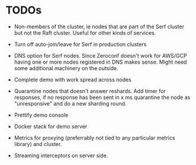 # TODOs

* Non-members of the cluster, ie nodes that are part of the
  Serf cluster but not the Raft cluster. Useful for other kinds
  of services.

* Turn off auto-join/leave for Serf in production clusters

* DNS option for Serf nodes. Since Zeroconf doesn't work for AWS/GCP
  having one or more nodes registered in DNS makes sense. Might need
  some additional machinery on the outside.

* Complete demo with work spread across nodes

* Quarantine nodes that doesn't answer reshards. Add timer for responses, if no
  response has been sent in x ms quarantine the node as "unresponsive" and do
  a new sharding round.

* Prettify demo console

* Docker stack for demo server

* Metrics for proxying (preferrably not tied to any particular metrics library) and cluster.

* Streaming interceptors on server side.